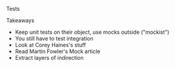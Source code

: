 Tests

Takeaways

* Keep unit tests on their object, use mocks outside ("mockist")
* You still have to test integration
* Look at Corey Haines's stuff
* Read Martin Fowler's Mock article
* Extract layers of indirection
